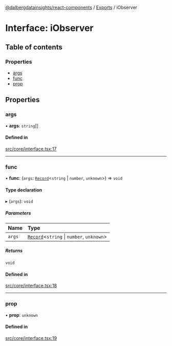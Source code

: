 [@dalbergdatainsights/react-components](../README.md) / [Exports](../modules.md) / iObserver

# Interface: iObserver

## Table of contents

### Properties

- [args](iObserver.md#args)
- [func](iObserver.md#func)
- [prop](iObserver.md#prop)

## Properties

### args

• **args**: `string`[]

#### Defined in

[src/core/interface.tsx:17](https://github.com/DalbergDataInsights/react-components/blob/7951db8/src/core/interface.tsx#L17)

___

### func

• **func**: (`args`: [`Record`](../modules/internal_.md#record)<`string` \| `number`, `unknown`\>) => `void`

#### Type declaration

▸ (`args`): `void`

##### Parameters

| Name | Type |
| :------ | :------ |
| `args` | [`Record`](../modules/internal_.md#record)<`string` \| `number`, `unknown`\> |

##### Returns

`void`

#### Defined in

[src/core/interface.tsx:18](https://github.com/DalbergDataInsights/react-components/blob/7951db8/src/core/interface.tsx#L18)

___

### prop

• **prop**: `unknown`

#### Defined in

[src/core/interface.tsx:19](https://github.com/DalbergDataInsights/react-components/blob/7951db8/src/core/interface.tsx#L19)

